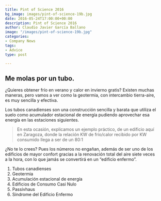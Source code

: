 ```yaml
---
title: Pint of Science 2016
bg_image: images/pint-of-science-19b.jpg
date: 2016-05-24T17:00:00+00:00
description: Pint of Science 2016
author: Claudio Javier García Ballano
image: "/images/pint-of-science-19b.jpg"
categories:
- Company News
tags:
- Advice
type: post

---
```

## Me molas por un tubo.

¿Quieres obtener frío en verano y calor en invierno gratis? Existen muchas maneras, pero vamos a ver como la geotermia, con intercambio tierra-aire, es muy sencilla y efectiva. 

Los tubos canadienses son una construcción sencilla y barata que utiliza el suelo como acumulador estacional de energía pudiendo aprovechar esa energía en las estaciones siguientes.

> En esta ocasión, explicamos un ejemplo práctico, de un edificio aquí en Zaragoza, donde la relación KW de frío/calor recibido por KW consumido llega a ser de un 80:1

¿No te lo crees? Pues los números no engañan, además de ser uno de los edificios de mayor confort gracias a la renovación total del aire siete veces a la hora, con lo que jamás se convertirá en un “edificio enfermo”.

1. Tubos canadienses
2. Geotermia
3. Acumulación estacional de energía
4. Edificios de Consumo Casi Nulo
5. Passivhaus
6. Síndrome del Edificio Enfermo